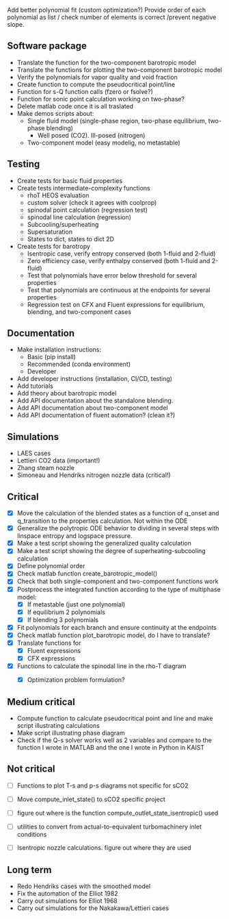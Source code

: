 
Add better polynomial fit (custom optimization?)
Provide order of each polynomial as list / check number of elements is correct /prevent negative slope.

## Software package
- Translate the function for the two-component barotropic model
- Translate the functions for plotting the two-component barotropic model
- Verify the polynomials for vapor quality and void fraction
- Create function to compute the pseudocritical point/line
- Function for s-Q function calls (fzero or fsolve?)
- Function for sonic point calculation working on two-phase?
- Delete matlab code once it is all traslated
- Make demos scripts about:
  - Single fluid model (single-phase region, two-phase equilibrium, two-phase blending)
    - Well posed (CO2). Ill-posed (nitrogen)
  - Two-component model (easy modelig, no metastable)


## Testing
- Create tests for basic fluid properties
- Create tests intermediate-complexity functions
  - rhoT HEOS evaluation
  - custom solver (check it agrees with coolprop)
  - spinodal point calculation (regression test)
  - spinodal line calculation (regression)
  - Subcooling/superheating
  - Supersaturation
  - States to dict, states to dict 2D
- Create tests for barotropy
  - Isentropic case, verify entropy conserved (both 1-fluid and 2-fluid)
  - Zero efficiency case, verify enthalpy conserved (both 1-fluid and 2-fluid)
  - Test that polynomials have error below threshold for several properties
  - Test that polynomials are continuous at the endpoints for several properties
  - Regression test on CFX and Fluent expressions for equilibrium, blending, and two-component cases

## Documentation
- Make installation instructions:
  - Basic (pip install)
  - Recommended (conda environment)
  - Developer
- Add developer instructions (installation, CI/CD, testing)
- Add tutorials
- Add theory about barotropic model
- Add API documentation about the standalone blending.
- Add API documentation about two-component model
- Add API documentation of fluent automation? (clean it?)




## Simulations

- LAES cases
- Lettieri CO2 data (important!)
- Zhang steam nozzle
- Simoneau and Hendriks nitrogen nozzle data (critical!)



## Critical
- [x] Move the calculation of the blended states as a function of q_onset and q_transition to the properties calculation. Not within the ODE
- [x] Generalize the polytropic ODE behavior to dividing in several steps with linspace entropy and logspace pressure.
- [x] Make a test script showing the generalized quality calculation
- [x] Make a test script showing the degree of superheating-subcooling calculation
- [x] Define polynomial order
- [x] Check matlab function create_barotropic_model()
- [x] Check that both single-component and two-component functions work
- [x] Postprocess the integrated function according to the type of multiphase model:
	- [x] If metastable (just one polynomial)
	- [x] If equilibrium 2 polynomials
	- [x] If blending 3 polynomials
- [x] Fit polynomials for each branch and ensure continuity at the endpoints
- [x] Check matlab function plot_barotropic model, do I have to translate?
- [x] Translate functions for
	- [x] Fluent expressions
	- [x] CFX expressions
- [x] Functions to calculate the spinodal line in the rho-T diagram
	- [x] Optimization problem formulation?



## Medium critical
- Compute function to calculate pseudocritical point and line and make script illustrating calculations
- Make script illustrating phase diagram
- Check if the Q-s solver works well as 2 variables and compare to the function I wrote in MATLAB and the one I wrote in Python in KAIST

## Not critical
- [ ] Functions to plot T-s and p-s diagrams not specific for sCO2
- [ ] Move compute_inlet_state() to sCO2 specific project
- [ ] figure out where is the function compute_outlet_state_isentropic() used
- [ ] utilities to convert from actual-to-equivalent turbomachinery inlet conditions
- [ ] Isentropic nozzle calculations. figure out where they are used



## Long term
- Redo Hendriks cases with the smoothed model
- Fix the automation of the Elliot 1982
- Carry out simulations for Elliot 1968
- Carry out simulations for the Nakakawa/Lettieri cases
